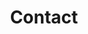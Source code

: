 ---
templateKey: 'contact-page'
path: /contact
title: Contact
image: /img/jumbotron.jpg
heading: Contact Us
description: Contact us by phone or email
contact:
  heading: Contact Us
  email: info@r2bk.com
  phone: (212) 555-5000
  description: Contact/footer description
  address: Somewhere
social:
  - name: facebook
    icon: facebook
    url: url
  - name: linkedin
    icon: linkedin
    url: url
  - name: twitter
    icon: twitter
    url: url
  - name: youtube
    icon: youtube
    url: url
---